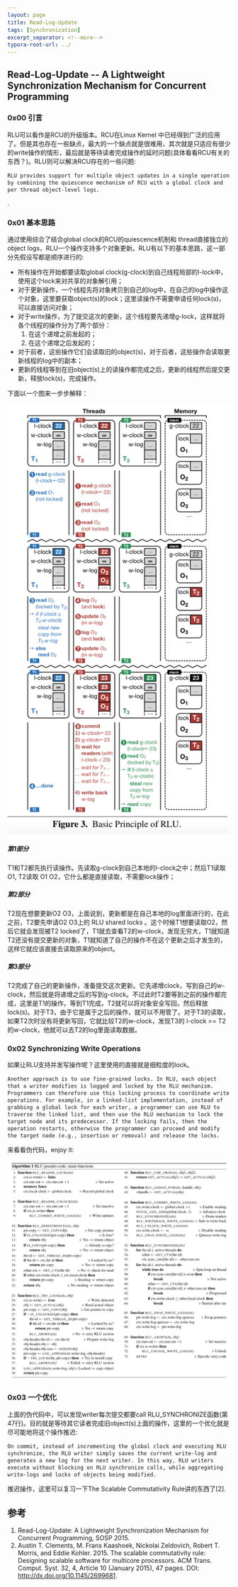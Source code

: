 ```yaml
---
layout: page
title: Read-Log-Update
tags: [Synchronization]
excerpt_separator: <!--more-->
typora-root-url: ../
---
```


## Read-Log-Update -- A Lightweight Synchronization Mechanism for Concurrent Programming   

### 0x00 引言

  RLU可以看作是RCU的升级版本。RCU在Linux Kernel 中已经得到广泛的应用了。但是其也存在一些缺点，最大的一个缺点就是很难用，其次就是只适应有很少的write操作的情形，最后就是等待读者完成操作的延时问题(具体看看RCU有关的东西？)。RLU则可以解决RCU存在的一些问题:

```
RLU provides support for multiple object updates in a single operation by combining the quiescence mechanism of RCU with a global clock and per thread object-level logs.
```

.

### 0x01 基本思路 

   通过使用综合了结合global clock的RCU的quiescence机制和 thread直接独立的object logs，RLU一个操作支持多个对象更新。RLU有以下的基本思路，这一部分先假设写都是顺序进行的:

* 所有操作在开始都要读取global clock(g-clock)到自己线程局部的l-lock中，使用这个lock来对共享的对象解引用；
* 对于更新操作，一个线程先将对象拷贝到自己的log中，在自己的log中操作这个对象，这里要获取object(s)的lock；这里读操作不需要申请任何lock(s)，可以直接访问对象；
* 对于write操作，为了提交这次的更新，这个线程要先递增g-lock，这样就将各个线程的操作分为了两个部分：
  1. 在这个递增之前发起的；
  2. 在这个递增之后发起的；
* 对于前者，这些操作它们会读取旧的object(s)，对于后者，这些操作会读取更新线程的log中的副本；
* 更新的线程等到在旧object(s)上的读操作都完成之后，更新的线程然后提交更新，释放lock(s)，完成操作。

下面以一个图来一步步解释：

  ![rlu-principle](/assets/img/rlu-principle.png)

##### 第1部分

  T1和T2都先执行读操作。先读取g-clock到自己本地的l-clock之中；然后T1读取O1, T2读取 O1 O2，它什么都是直接读取，不需要lock操作；

##### 第2部分

  T2现在想要更新O2 O3，上面说到，更新都是在自己本地的log里面进行的，在此之前，T2要先申请O2 O3上的 RLU shared locks 。这个时候T1想要读取O2，然后它就会发现被T2 locked了，T1就去查看T2的w-clock，发现无穷大，T1就知道T2还没有提交更新的对象，T1就知道了自己的操作不在这个更新之后才发生的，这样它就应该直接去读取原来的object。

##### 第3部分

   T2完成了自己的更新操作，准备提交这次更新。它先递增clock，写到自己的w-clock，然后就是将递增之后的写到g-clock。不过此时T2要等到之前的操作都完成，这里是T1的操作。等到T1完成，T2就可以将对象安全写回，然后释放lock(s)。对于T3，由于它是属于之后的操作，就可以不用管了。对于T3的读取，如果T2次时没有将更新写回，它就比较T2的w-clock，发现T3的 l-clock >= T2的w-clock，他就可以去T2的log里面读取数据。



### 0x02 Synchronizing Write Operations  

  如果让RLU支持并发写操作呢？这里使用的直接就是细粒度的lock。	

```
Another approach is to use fine-grained locks. In RLU, each object that a writer modifies is logged and locked by the RLU mechanism. Programmers can therefore use this locking process to coordinate write operations. For example, in a linked-list implementation, instead of grabbing a global lock for each writer, a programmer can use RLU to traverse the linked list, and then use the RLU mechanism to lock the target node and its predecessor. If the locking fails, then the operation restarts, otherwise the programmer can proceed and modify the target node (e.g., insertion or removal) and release the locks.
```

来看看伪代码，enjoy it:

![rlu-pseudo-code](/assets/img/rlu-pseudo-code.png)

### 0x03 一个优化

  上面的伪代码中，可以发现writer每次提交都要call RLU_SYNCHRONIZE函数(第47行)。目的就是等待其它读者完成旧object(s)上面的操作，这里的一个优化就是尽可能地将这个操作推迟:

```
On commit, instead of incrementing the global clock and executing RLU synchronize, the RLU writer simply saves the current write-log and generates a new log for the next writer. In this way, RLU writers execute without blocking on RLU synchronize calls, while aggregating write-logs and locks of objects being modified. 
```

  推迟操作，这里可以复习一下The Scalable Commutativity Rule讲的东西了[2].

## 参考

1. Read-Log-Update: A Lightweight Synchronization Mechanism for Concurrent Programming, SOSP 2015.
2. Austin T. Clements, M. Frans Kaashoek, Nickolai Zeldovich, Robert T. Morris, and Eddie Kohler. 2015. The scalable commutativity rule: Designing scalable software for multicore processors. ACM Trans. Comput. Syst. 32, 4, Article 10 (January 2015), 47 pages.  DOI: http://dx.doi.org/10.1145/2699681.